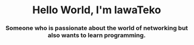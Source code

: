 <h1 align="center">Hello World, I'm lawaTeko</h1>
<h3 align="center">Someone who is passionate about the world of networking but also wants to learn programming.</h3>
